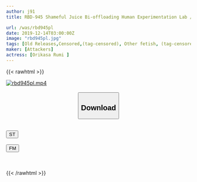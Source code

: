 ```yaml
---
author: j91
title: RBD-945 Shameful Juice Bi-offloading Human Experimentation Lab / Female Researcher Who Was Made An Abnormal Libido Squirting Iki Hell Orika Rumi

url: /was/rbd945pl
date: 2019-12-14T03:00:00Z
image: "rbd945pl.jpg"
tags: [Old Releases,Censored,(tag-censored), Other fetish, (tag-censored), Squirting ]
maker: [Attackers]
actress: [Orikasa Rumi ]
---
```



{{< rawhtml >}}

<div class="video" data-videoid="61ZpGMzV8lu9JxZ">
    <a href="javascript:;">
        <img src="/was/rbd945pl/rbd945pl.jpg" width="WIDTH" height="HEIGHT" alt="rbd945pl.mp4" loading="lazy">
    </a>
</div>

<script type="text/javascript" src="https://j91.asia/asset/on-demand-st.js"></script>

<br>
  <link rel="stylesheet" href="https://j91.asia/asset/bs5.css">
  
  <center>
  <button class="btn btn-primary" type="button" data-bs-toggle="collapse" data-bs-target=".multi-collapse" aria-expanded="false" aria-controls="multiCollapseExample1 multiCollapseExample2"><h2>Download</h2></button></center>
</p>
<div class="row">
  <div class="col">
    <div class="collapse multi-collapse" id="multiCollapseExample1">
      <div class="card card-body">
	      	      <br>
<div class="buttons">  
<a href="https://streamtape.to/v/61ZpGMzV8lu9JxZ" target="_blank"><button class="btn-hover color-3"><i class="fa fa-download"></i> ST</button></a></div>
    </div>
  </div>
</div>
  <div class="col">
    <div class="collapse multi-collapse" id="multiCollapseExample2">
      <div class="card card-body">
	      <br>
<div class="buttons">
    <a href="https://filemoon.sx/d/bw167g08csn8" target="_blank"><button class="btn-hover color-8"><i class="fa fa-download"></i> FM</button></a></div>
<br><br>
      </div>
    </div>
  </div>
</div>

{{< /rawhtml >}}